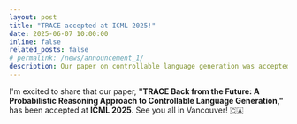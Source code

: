 ```yaml
---
layout: post
title: "TRACE accepted at ICML 2025!"
date: 2025-06-07 10:00:00
inline: false
related_posts: false
# permalink: /news/announcement_1/
description: Our paper on controllable language generation was accepted to the International Conference on Machine Learning (ICML) 2025.
---
```


I'm excited to share that our paper, **"TRACE Back from the Future: A Probabilistic Reasoning Approach to Controllable Language Generation,"** has been accepted at **ICML 2025**. See you all in Vancouver! 🇨🇦
